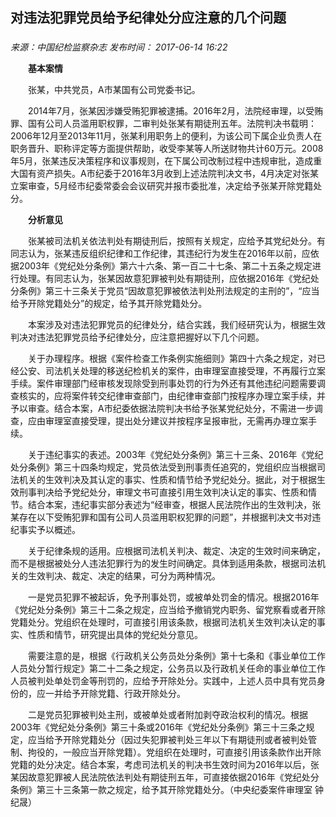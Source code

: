 ## 对违法犯罪党员给予纪律处分应注意的几个问题

### 

_来源：中国纪检监察杂志_ _发布时间： 2017-06-14 16:22_

　　**基本案情**

　　张某，中共党员，A市某国有公司党委书记。

　　2014年7月，张某因涉嫌受贿犯罪被逮捕。2016年2月，法院经审理，以受贿罪、国有公司人员滥用职权罪，二审判处张某有期徒刑五年。法院判决书载明：2006年12月至2013年11月，张某利用职务上的便利，为该公司下属企业负责人在职务晋升、职称评定等方面提供帮助，收受李某等人所送财物共计60万元。2008年5月，张某违反决策程序和议事规则，在下属公司改制过程中违规审批，造成重大国有资产损失。A市纪委于2016年3月收到上述法院判决文书，4月决定对张某立案审查，5月经市纪委常委会会议研究并报市委批准，决定给予张某开除党籍处分。

　　**分析意见**

　　张某被司法机关依法判处有期徒刑后，按照有关规定，应给予其党纪处分。有同志认为，张某违反组织纪律和工作纪律，其违纪行为发生在2016年以前，应依据2003年《党纪处分条例》第六十六条、第一百二十七条、第二十五条之规定进行处理。有同志认为，张某因故意犯罪被判处有期徒刑，应依据2016年《党纪处分条例》第三十三条关于党员“因故意犯罪被依法判处刑法规定的主刑的”，“应当给予开除党籍处分”的规定，给予其开除党籍处分。

　　本案涉及对违法犯罪党员的纪律处分，结合实践，我们经研究认为，根据生效判决对违法犯罪党员给予纪律处分，应注意把握好以下几个问题。

　　关于办理程序。根据《案件检查工作条例实施细则》第四十六条之规定，对已经公安、司法机关处理的移送纪检机关的案件，由审理室直接受理，不再履行立案手续。案件审理部门经审核发现除受到刑事处罚的行为外还有其他违纪问题需要调查核实的，应将案件转交纪律审查部门，由纪律审查部门按程序办理立案手续，并予以审查。结合本案，A市纪委依据法院判决书给予张某党纪处分，不需进一步调查，应由审理室直接受理，提出处分建议并按程序呈报审批，无需再办理立案手续。

　　关于违纪事实的表述。2003年《党纪处分条例》第三十三条、2016年《党纪处分条例》第三十四条均规定，党员依法受到刑事责任追究的，党组织应当根据司法机关的生效判决及其认定的事实、性质和情节给予党纪处分。据此，对于根据生效刑事判决给予党纪处分，审理文书可直接引用生效判决认定的事实、性质和情节。结合本案，违纪事实部分表述为“经审查，根据人民法院作出的生效判决，张某存在以下受贿犯罪和国有公司人员滥用职权犯罪的问题”，并根据判决文书对违纪事实予以概述。

　　关于纪律条规的适用。应根据司法机关判决、裁定、决定的生效时间来确定，而不是根据被处分人违法犯罪行为的发生时间确定。具体到适用条款，根据司法机关的生效判决、裁定、决定的结果，可分为两种情况。

　　一是党员犯罪不被起诉，免予刑事处罚，或被单处罚金的情况。根据2016年《党纪处分条例》第三十二条之规定，应当给予撤销党内职务、留党察看或者开除党籍处分。党组织在处理时，可直接引用该条款，根据司法机关生效判决认定的事实、性质和情节，研究提出具体的党纪处分意见。

　　需要注意的是，根据《行政机关公务员处分条例》第十七条和《事业单位工作人员处分暂行规定》第二十二条之规定，公务员以及行政机关任命的事业单位工作人员被判处单处罚金等刑罚的，应给予开除处分。实践中，上述人员中具有党员身份的，应一并给予开除党籍、行政开除处分。

　　二是党员犯罪被判处主刑，或被单处或者附加剥夺政治权利的情况。根据2003年《党纪处分条例》第三十条或2016年《党纪处分条例》第三十三条之规定，应当给予开除党籍处分（因过失犯罪被判处三年以下有期徒刑或者被判处管制、拘役的，一般应当开除党籍）。党组织在处理时，可直接引用该条款作出开除党籍的处分决定。结合本案，考虑司法机关的判决书生效时间为2016年以后，张某因故意犯罪被人民法院依法判处有期徒刑五年，可直接依据2016年《党纪处分条例》第三十三条第一款之规定，给予其开除党籍处分。（中央纪委案件审理室 钟纪晟）